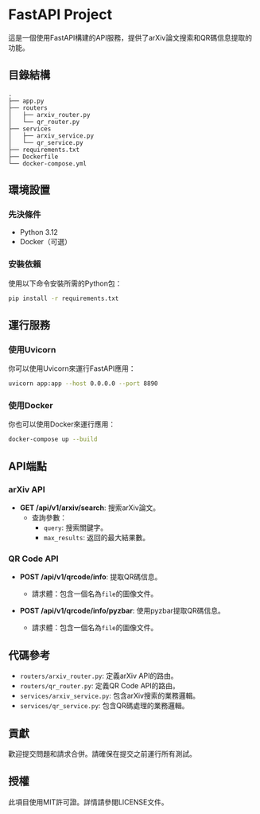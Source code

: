# FastAPI Project

這是一個使用FastAPI構建的API服務，提供了arXiv論文搜索和QR碼信息提取的功能。

## 目錄結構

```
.
├── app.py
├── routers
│   ├── arxiv_router.py
│   └── qr_router.py
├── services
│   ├── arxiv_service.py
│   └── qr_service.py
├── requirements.txt
├── Dockerfile
└── docker-compose.yml
```

## 環境設置

### 先決條件

- Python 3.12
- Docker（可選）

### 安裝依賴

使用以下命令安裝所需的Python包：

```bash
pip install -r requirements.txt
```

## 運行服務

### 使用Uvicorn

你可以使用Uvicorn來運行FastAPI應用：

```bash
uvicorn app:app --host 0.0.0.0 --port 8890
```

### 使用Docker

你也可以使用Docker來運行應用：

```bash
docker-compose up --build
```

## API端點

### arXiv API

- **GET /api/v1/arxiv/search**: 搜索arXiv論文。
  - 查詢參數：
    - `query`: 搜索關鍵字。
    - `max_results`: 返回的最大結果數。

### QR Code API

- **POST /api/v1/qrcode/info**: 提取QR碼信息。
  - 請求體：包含一個名為`file`的圖像文件。

- **POST /api/v1/qrcode/info/pyzbar**: 使用pyzbar提取QR碼信息。
  - 請求體：包含一個名為`file`的圖像文件。

## 代碼參考

- `routers/arxiv_router.py`: 定義arXiv API的路由。
- `routers/qr_router.py`: 定義QR Code API的路由。
- `services/arxiv_service.py`: 包含arXiv搜索的業務邏輯。
- `services/qr_service.py`: 包含QR碼處理的業務邏輯。

## 貢獻

歡迎提交問題和請求合併。請確保在提交之前運行所有測試。

## 授權

此項目使用MIT許可證。詳情請參閱LICENSE文件。
